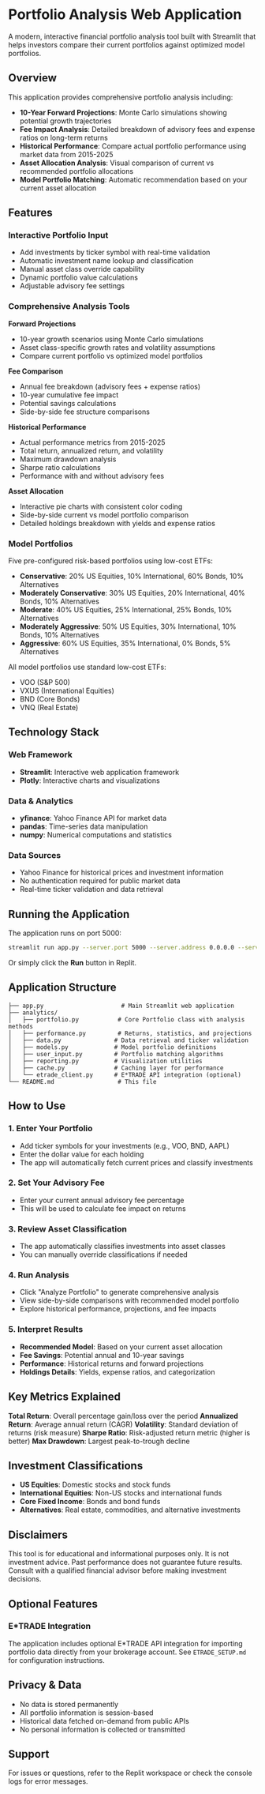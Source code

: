 
# Portfolio Analysis Web Application

A modern, interactive financial portfolio analysis tool built with Streamlit that helps investors compare their current portfolios against optimized model portfolios.

## Overview

This application provides comprehensive portfolio analysis including:

- **10-Year Forward Projections**: Monte Carlo simulations showing potential growth trajectories
- **Fee Impact Analysis**: Detailed breakdown of advisory fees and expense ratios on long-term returns
- **Historical Performance**: Compare actual portfolio performance using market data from 2015-2025
- **Asset Allocation Analysis**: Visual comparison of current vs recommended portfolio allocations
- **Model Portfolio Matching**: Automatic recommendation based on your current asset allocation

## Features

### Interactive Portfolio Input
- Add investments by ticker symbol with real-time validation
- Automatic investment name lookup and classification
- Manual asset class override capability
- Dynamic portfolio value calculations
- Adjustable advisory fee settings

### Comprehensive Analysis Tools

**Forward Projections**
- 10-year growth scenarios using Monte Carlo simulations
- Asset class-specific growth rates and volatility assumptions
- Compare current portfolio vs optimized model portfolios

**Fee Comparison**
- Annual fee breakdown (advisory fees + expense ratios)
- 10-year cumulative fee impact
- Potential savings calculations
- Side-by-side fee structure comparisons

**Historical Performance**
- Actual performance metrics from 2015-2025
- Total return, annualized return, and volatility
- Maximum drawdown analysis
- Sharpe ratio calculations
- Performance with and without advisory fees

**Asset Allocation**
- Interactive pie charts with consistent color coding
- Side-by-side current vs model portfolio comparison
- Detailed holdings breakdown with yields and expense ratios

### Model Portfolios

Five pre-configured risk-based portfolios using low-cost ETFs:

- **Conservative**: 20% US Equities, 10% International, 60% Bonds, 10% Alternatives
- **Moderately Conservative**: 30% US Equities, 20% International, 40% Bonds, 10% Alternatives
- **Moderate**: 40% US Equities, 25% International, 25% Bonds, 10% Alternatives
- **Moderately Aggressive**: 50% US Equities, 30% International, 10% Bonds, 10% Alternatives
- **Aggressive**: 60% US Equities, 35% International, 0% Bonds, 5% Alternatives

All model portfolios use standard low-cost ETFs:
- VOO (S&P 500)
- VXUS (International Equities)
- BND (Core Bonds)
- VNQ (Real Estate)

## Technology Stack

### Web Framework
- **Streamlit**: Interactive web application framework
- **Plotly**: Interactive charts and visualizations

### Data & Analytics
- **yfinance**: Yahoo Finance API for market data
- **pandas**: Time-series data manipulation
- **numpy**: Numerical computations and statistics

### Data Sources
- Yahoo Finance for historical prices and investment information
- No authentication required for public market data
- Real-time ticker validation and data retrieval

## Running the Application

The application runs on port 5000:

```bash
streamlit run app.py --server.port 5000 --server.address 0.0.0.0 --server.headless true
```

Or simply click the **Run** button in Replit.

## Application Structure

```
├── app.py                      # Main Streamlit web application
├── analytics/
│   ├── portfolio.py           # Core Portfolio class with analysis methods
│   ├── performance.py         # Returns, statistics, and projections
│   ├── data.py               # Data retrieval and ticker validation
│   ├── models.py             # Model portfolio definitions
│   ├── user_input.py         # Portfolio matching algorithms
│   ├── reporting.py          # Visualization utilities
│   ├── cache.py              # Caching layer for performance
│   └── etrade_client.py      # E*TRADE API integration (optional)
└── README.md                  # This file
```

## How to Use

### 1. Enter Your Portfolio
- Add ticker symbols for your investments (e.g., VOO, BND, AAPL)
- Enter the dollar value for each holding
- The app will automatically fetch current prices and classify investments

### 2. Set Your Advisory Fee
- Enter your current annual advisory fee percentage
- This will be used to calculate fee impact on returns

### 3. Review Asset Classification
- The app automatically classifies investments into asset classes
- You can manually override classifications if needed

### 4. Run Analysis
- Click "Analyze Portfolio" to generate comprehensive analysis
- View side-by-side comparisons with recommended model portfolio
- Explore historical performance, projections, and fee impacts

### 5. Interpret Results
- **Recommended Model**: Based on your current asset allocation
- **Fee Savings**: Potential annual and 10-year savings
- **Performance**: Historical returns and forward projections
- **Holdings Details**: Yields, expense ratios, and categorization

## Key Metrics Explained

**Total Return**: Overall percentage gain/loss over the period
**Annualized Return**: Average annual return (CAGR)
**Volatility**: Standard deviation of returns (risk measure)
**Sharpe Ratio**: Risk-adjusted return metric (higher is better)
**Max Drawdown**: Largest peak-to-trough decline

## Investment Classifications

- **US Equities**: Domestic stocks and stock funds
- **International Equities**: Non-US stocks and international funds
- **Core Fixed Income**: Bonds and bond funds
- **Alternatives**: Real estate, commodities, and alternative investments

## Disclaimers

This tool is for educational and informational purposes only. It is not investment advice. Past performance does not guarantee future results. Consult with a qualified financial advisor before making investment decisions.

## Optional Features

### E*TRADE Integration
The application includes optional E*TRADE API integration for importing portfolio data directly from your brokerage account. See `ETRADE_SETUP.md` for configuration instructions.

## Privacy & Data

- No data is stored permanently
- All portfolio information is session-based
- Historical data fetched on-demand from public APIs
- No personal information is collected or transmitted

## Support

For issues or questions, refer to the Replit workspace or check the console logs for error messages.
